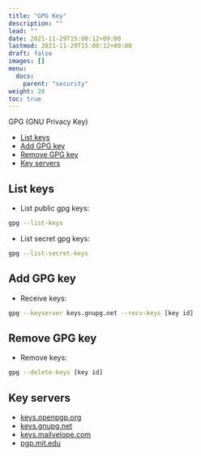 ```yaml
---
title: "GPG Key"
description: ""
lead: ""
date: 2021-11-29T15:00:12+09:00
lastmod: 2021-11-29T15:00:12+09:00
draft: false
images: []
menu: 
  docs:
    parent: "security"
weight: 20
toc: true
---
```


GPG (GNU Privacy Key)

- [List keys](#list-keys)
- [Add GPG key](#add-gpg-key)
- [Remove GPG key](#remove-gpg-key)
- [Key servers](#key-servers)

## List keys

- List public gpg keys:

```sh
gpg --list-keys
```

- List secret gpg keys:

```sh
gpg --list-secret-keys
```

## Add GPG key

- Receive keys:

```sh
gpg --keyserver keys.gnupg.net --recv-keys [key id]
```

## Remove GPG key

- Remove keys:

```sh
gpg --delete-keys [key id]
```

## Key servers

- [keys.openpgp.org](https://keys.openpgp.org)
- [keys.gnupg.net](http://keys.gnupg.net)
- [keys.mailvelope.com](https://keys.mailvelope.com)
- [pgp.mit.edu](http://pgp.mit.edu)

